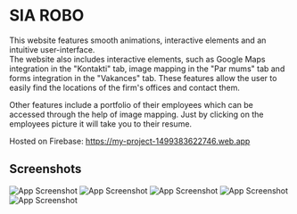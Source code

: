 # SIA ROBO

This website features smooth animations, interactive elements and an intuitive user-interface.                     
The website also includes interactive elements, such as Google Maps integration in the "Kontakti" tab, image mapping in the "Par mums" tab and forms integration in the "Vakances" tab. These features allow the user to easily find the locations of the firm's offices and contact them.
                    
Other features include a portfolio of their employees which can be accessed through the help of image mapping. Just by clicking on the employees picture it will take you to their resume.

Hosted on Firebase: https://my-project-1499383622746.web.app
                           
                      
                            


## Screenshots

![App Screenshot](https://res.cloudinary.com/drvf1bwps/image/upload/v1678097796/Github/SIA%20ROBO/sia-robo_dh4ow7.webp) 
![App Screenshot](https://res.cloudinary.com/drvf1bwps/image/upload/v1678097804/Github/SIA%20ROBO/clean-browser-mockup_4_bc7no1.png) 
![App Screenshot](https://res.cloudinary.com/drvf1bwps/image/upload/v1678097803/Github/SIA%20ROBO/clean-browser-mockup_2_sadqoi.png) 
![App Screenshot](https://res.cloudinary.com/drvf1bwps/image/upload/v1678097804/Github/SIA%20ROBO/clean-browser-mockup_3_nmg6lc.png)
![App Screenshot](https://res.cloudinary.com/drvf1bwps/image/upload/v1678097797/Github/SIA%20ROBO/cv-robo_dbw41m.webp) 

